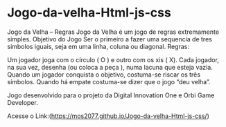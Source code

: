 # Jogo-da-velha-Html-js-css

Jogo da Velha – Regras
Jogo da Velha é um jogo de regras extremamente simples.
Objetivo do Jogo
Ser o primeiro a fazer uma sequencia de tres simbolos iguais, seja em uma linha, coluna ou diagonal.
Regras:

Um jogador joga com o círculo ( O ) e outro com os xis ( X).
Cada  jogador, na sua vez, desenha (ou coloca a peça ), numa lacuna que esteja vazia.
Quando um jogador conquista o objetivo, costuma-se riscar os três símbolos.
Quando há empate costuma-se dizer que o jogo “deu velha”.

Jogo desenvolvido para o projeto da Digital Innovation One e Orbi Game Developer.

Acesse o Link:(https://mos2077.github.io/Jogo-da-velha-Html-js-css/)
